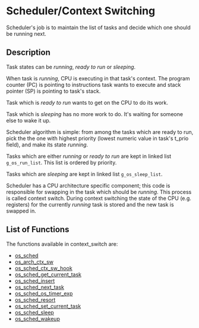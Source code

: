 # Scheduler/Context Switching


Scheduler's job is to maintain the list of tasks and decide which one should be running next.

## Description

Task states can be *running*, *ready to run* or *sleeping*.

When task is *running*, CPU is executing in that task's context. The program counter (PC) is pointing to instructions task wants to execute and stack pointer (SP) is pointing to task's stack.

Task which is *ready to run* wants to get on the CPU to do its work.

Task which is *sleeping* has no more work to do. It's waiting for someone else to wake it up.

Scheduler algorithm is simple: from among the tasks which are ready to run, pick the the one with highest priority (lowest numeric value in task's t_prio field), and make its state *running*.

Tasks which are either *running* or *ready to run* are kept in linked list `g_os_run_list`. This list is ordered by priority.

Tasks which are *sleeping* are kept in linked list `g_os_sleep_list`.

Scheduler has a CPU architecture specific component; this code is responsible for swapping in the task which should be *running*. This process is called context switch. During context switching the state of the CPU (e.g. registers) for the currently *running* task is stored and the new task is swapped in.


## List of Functions


The functions available in context_switch are:

* [os_sched](os_sched.md)
* [os_arch_ctx_sw](os_arch_ctx_sw.md)
* [os_sched_ctx_sw_hook](os_sched_ctx_sw_hook.md)
* [os_sched_get_current_task](os_sched_get_current_task.md)
* [os_sched_insert](os_sched_insert.md)
* [os_sched_next_task](os_sched_next_task.md)
* [os_sched_os_timer_exp](os_sched_os_timer_exp.md)
* [os_sched_resort](os_sched_resort.md)
* [os_sched_set_current_task](os_sched_set_current_task.md)
* [os_sched_sleep](os_sched_sleep.md)
* [os_sched_wakeup](os_sched_wakeup.md)
